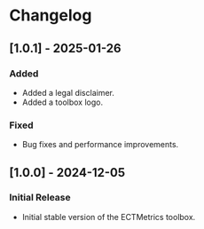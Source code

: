 # Changelog

## [1.0.1] - 2025-01-26
### Added
- Added a legal disclaimer.
- Added a toolbox logo.
### Fixed
- Bug fixes and performance improvements.

## [1.0.0] - 2024-12-05
### Initial Release
- Initial stable version of the ECTMetrics toolbox.
